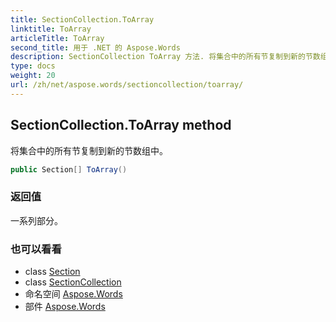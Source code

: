 ```yaml
---
title: SectionCollection.ToArray
linktitle: ToArray
articleTitle: ToArray
second_title: 用于 .NET 的 Aspose.Words
description: SectionCollection ToArray 方法. 将集合中的所有节复制到新的节数组中 在 C#.
type: docs
weight: 20
url: /zh/net/aspose.words/sectioncollection/toarray/
---
```

## SectionCollection.ToArray method

将集合中的所有节复制到新的节数组中。

```csharp
public Section[] ToArray()
```

### 返回值

一系列部分。

### 也可以看看

* class [Section](../../section/)
* class [SectionCollection](../)
* 命名空间 [Aspose.Words](../../../aspose.words/)
* 部件 [Aspose.Words](../../../)
